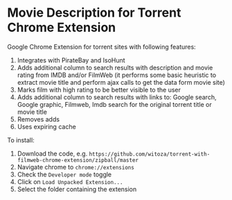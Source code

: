 Movie Description for Torrent Chrome Extension
=============================

Google Chrome Extension for torrent sites with following features:

1. Integrates with PirateBay and IsoHunt
2. Adds additional column to search results with description and movie rating from IMDB and/or FilmWeb (it performs some basic heuristic to extract movie title and perform ajax calls to get the data form movie site)
3. Marks film with high rating to be better visible to the user 
3. Adds additional column to search results with links to:  Google search, Google graphic, Filmweb, Imdb search for the original torrent title or movie title
4. Removes adds
5. Uses expiring cache

To install:

1. Download the code, e.g. `https://github.com/witoza/torrent-with-filmweb-chrome-extension/zipball/master`
2. Navigate chrome to `chrome://extensions`
3. Check the `Developer mode` toggle
4. Click on `Load Unpacked Extension...`
5. Select the folder containing the extension